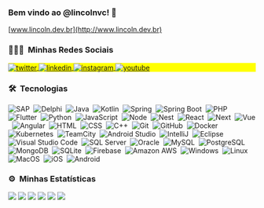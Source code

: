 ### Bem vindo ao @lincolnvc! 👋
[www.lincoln.dev.br](http://www.lincoln.dev.br) 

### 👨🏽‍🦲 &nbsp;Minhas Redes Sociais

<p align="left" style="background:yellow">
<a href="https://twitter.com/lincolnvc" target="_blank">
  <img align="center" src="https://img.shields.io/badge/-lincolnvc-05122A?style=flat&logo=twitter" alt="twitter"/>  
</a>
<a href="https://linkedin.com/in/lincolndecastro" target="_blank">
  <img align="center" src="https://img.shields.io/badge/-lincolndecastro-05122A?style=flat&logo=linkedin" alt="linkedin"/>
</a>
<a href="https://instagram.com/lincolnvc" target="_blank">
 <img align="center" src="https://img.shields.io/badge/-lincolnvc-05122A?style=flat&logo=instagram" alt="instagram"/>
</a>
<a href="https://youtube.com/@LincolnDeveloper" target="_blank">
 <img align="center" src="https://img.shields.io/badge/-lincolnvc-05122A?style=flat&logo=youtube" alt="youtube"/>
</a>
</p>

### 🛠 &nbsp;Tecnologias

![SAP](https://img.shields.io/badge/-SAP-05122A?style=flat&logo=sap)&nbsp;
![Delphi](https://img.shields.io/badge/-Delphi-05122A?style=flat&logo=delphi)&nbsp;
![Java](https://img.shields.io/badge/-Java-05122A?style=flat&logo=openjdk)&nbsp;
![Kotlin](https://img.shields.io/badge/-Kotlin-05122A?style=flat&logo=kotlin)&nbsp;
![Spring](https://img.shields.io/badge/-Spring-05122A?style=flat&logo=spring)&nbsp;
![Spring Boot](https://img.shields.io/badge/-Spring%20Boot-05122A?style=flat&logo=springboot)&nbsp;
![PHP](https://img.shields.io/badge/-PHP-05122A?style=flat&logo=php)&nbsp;
![Flutter](https://img.shields.io/badge/-Flutter-05122A?style=flat&logo=flutter)&nbsp;
![Python](https://img.shields.io/badge/-Python-05122A?style=flat&logo=python)&nbsp;
![JavaScript](https://img.shields.io/badge/-JavaScript-05122A?style=flat&logo=javascript)&nbsp;
![Node](https://img.shields.io/badge/-Node.js-05122A?style=flat&logo=node.js)&nbsp;
![Nest](https://img.shields.io/badge/-Nest-05122A?style=flat&logo=nestjs)&nbsp;
![React](https://img.shields.io/badge/-React-05122A?style=flat&logo=react)&nbsp;
![Next](https://img.shields.io/badge/-Next-05122A?style=flat&logo=nextdotjs)&nbsp;
![Vue](https://img.shields.io/badge/-Vue.js-05122A?style=flat&logo=vuedotjs)&nbsp;
![Angular](https://img.shields.io/badge/-Angular-05122A?style=flat&logo=angular)&nbsp;
![HTML](https://img.shields.io/badge/-HTML-05122A?style=flat&logo=HTML5)&nbsp;
![CSS](https://img.shields.io/badge/-CSS-05122A?style=flat&logo=CSS3&logoColor=1572B6)&nbsp;
![C++](https://img.shields.io/badge/-C++-05122A?style=flat&logo=cplusplus)&nbsp;
![Git](https://img.shields.io/badge/-Git-05122A?style=flat&logo=git)&nbsp;
![GitHub](https://img.shields.io/badge/-GitHub-05122A?style=flat&logo=github)&nbsp;
![Docker](https://img.shields.io/badge/-Docker-05122A?style=flat&logo=docker)&nbsp;
![Kubernetes](https://img.shields.io/badge/-Kubernetes-05122A?style=flat&logo=kubernetes)&nbsp;
![TeamCity](https://img.shields.io/badge/-Team%20City-05122A?style=flat&logo=teamcity)&nbsp;
![Android Studio](https://img.shields.io/badge/-Android%20Studio-05122A?style=flat&logo=androidstudio)&nbsp;
![IntelliJ](https://img.shields.io/badge/-IntelliJ-05122A?style=flat&logo=intellijidea)&nbsp;
![Eclipse](https://img.shields.io/badge/-Eclipse-05122A?style=flat&logo=eclipseide)&nbsp;
![Visual Studio Code](https://img.shields.io/badge/-Visual%20Studio%20Code-05122A?style=flat&logo=visual-studio-code&logoColor=007ACC)&nbsp;
![SQL Server](https://img.shields.io/badge/-SQL%20Server-05122A?style=flat&logo=microsoftsqlserver)&nbsp;
![Oracle](https://img.shields.io/badge/-Oracle-05122A?style=flat&logo=oracle)&nbsp;
![MySQL](https://img.shields.io/badge/-MySQL-05122A?style=flat&logo=mysql)&nbsp;
![PostgreSQL](https://img.shields.io/badge/-PostgreSQL-05122A?style=flat&logo=postgresql)&nbsp;
![MongoDB](https://img.shields.io/badge/-MongoDB-05122A?style=flat&logo=mongodb)&nbsp;
![SQLite](https://img.shields.io/badge/-SQLite-05122A?style=flat&logo=sqlite)&nbsp;
![Firebase](https://img.shields.io/badge/-Firebase-05122A?style=flat&logo=firebase)&nbsp;
![Amazon AWS](https://img.shields.io/badge/-Amazon%20AWS-05122A?style=flat&logo=amazonaws)&nbsp;
![Windows](https://img.shields.io/badge/-Windows-05122A?style=flat&logo=windows)&nbsp;
![Linux](https://img.shields.io/badge/-Linux-05122A?style=flat&logo=linux)&nbsp;
![MacOS](https://img.shields.io/badge/-macOS-05122A?style=flat&logo=macos)&nbsp;
![iOS](https://img.shields.io/badge/-iOS-05122A?style=flat&logo=ios)&nbsp;
![Android](https://img.shields.io/badge/-Android-05122A?style=flat&logo=android)&nbsp;


<!--
🐦 [Twitter](https://twitter.com/lincolnvc)<br>
💼 [Linkedin](https://www.linkedin.com/in/lincolndecastro)<br>
📷 [Instagram](http://instagram.com/lincolnvc)<br>

**lincolnvc/lincolnvc** is a ✨ _special_ ✨ repository because its `README.md` (this file) appears on your GitHub profile.

Here are some ideas to get you started:

- 🔭 I’m currently working on ...
- 🌱 I’m currently learning ...
- 👯 I’m looking to collaborate on ...
- 🤔 I’m looking for help with ...
- 💬 Ask me about ...
- 📫 How to reach me: ...
- 😄 Pronouns: ...
- ⚡ Fun fact: ...
![Top Langs](https://github-readme-stats.vercel.app/api/top-langs/?username=lincolnvc&layout=compact)

<img align="center" src="https://github-readme-stats.vercel.app/api/top-langs/?username=lincolnvc&layout=compact&title_color=#000000&card_width=300" alt="Linguagens que mais usei"/>

-->
### ⚙️ &nbsp;Minhas Estatísticas


![](https://github-profile-summary-cards.vercel.app/api/cards/profile-details?username=lincolnvc&theme=nord_bright)
![](https://github-profile-summary-cards.vercel.app/api/cards/repos-per-language?username=lincolnvc&theme=nord_bright)
![](https://github-profile-summary-cards.vercel.app/api/cards/most-commit-language?username=lincolnvc&theme=nord_bright)
![](https://github-profile-summary-cards.vercel.app/api/cards/stats?username=lincolnvc&theme=nord_bright)
![](https://github-profile-summary-cards.vercel.app/api/cards/productive-time?username=lincolnvc&theme=nord_bright)
![](https://github-readme-stats.vercel.app/api/top-langs/?username=lincolnvc&layout=compact&title_color=#000000&card_width=250)
